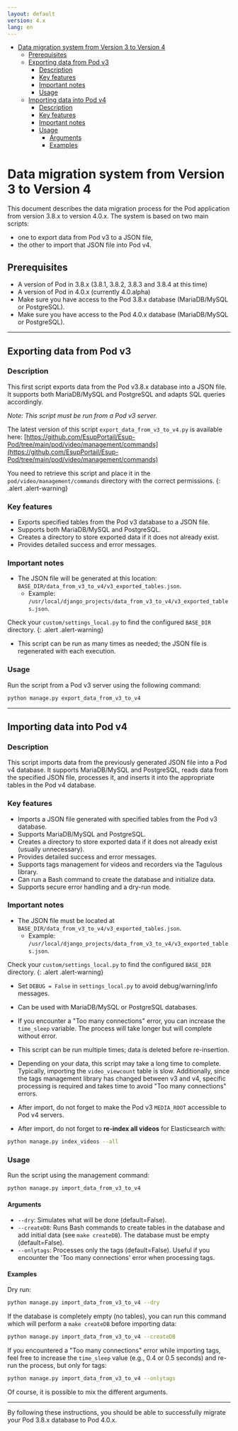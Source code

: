 ```yaml
---
layout: default
version: 4.x
lang: en
---
```


- [Data migration system from Version 3 to Version 4](#data-migration-system-from-version-3-to-version-4)
  - [Prerequisites](#prerequisites)
  - [Exporting data from Pod v3](#exporting-data-from-pod-v3)
    - [Description](#description)
    - [Key features](#key-features)
    - [Important notes](#important-notes)
    - [Usage](#usage)
  - [Importing data into Pod v4](#importing-data-into-pod-v4)
    - [Description](#description-1)
    - [Key features](#key-features-1)
    - [Important notes](#important-notes-1)
    - [Usage](#usage-1)
      - [Arguments](#arguments)
      - [Examples](#examples)


# Data migration system from Version 3 to Version 4

This document describes the data migration process for the Pod application from version 3.8.x to version 4.0.x.
The system is based on two main scripts:
- one to export data from Pod v3 to a JSON file,
- the other to import that JSON file into Pod v4.

## Prerequisites

- A version of Pod in 3.8.x (3.8.1, 3.8.2, 3.8.3 and 3.8.4 at this time)
- A version of Pod in 4.0.x (currently 4.0.alpha)
- Make sure you have access to the Pod 3.8.x database (MariaDB/MySQL or PostgreSQL).
- Make sure you have access to the Pod 4.0.x database (MariaDB/MySQL or PostgreSQL).

---

## Exporting data from Pod v3

### Description

This first script exports data from the Pod v3.8.x database into a JSON file. It supports both MariaDB/MySQL and PostgreSQL and adapts SQL queries accordingly.

*Note: This script must be run from a Pod v3 server.*

The latest version of this script `export_data_from_v3_to_v4.py` is available here: [https://github.com/EsupPortail/Esup-Pod/tree/main/pod/video/management/commands](https://github.com/EsupPortail/Esup-Pod/tree/main/pod/video/management/commands)

You need to retrieve this script and place it in the `pod/video/management/commands` directory with the correct permissions.
{: .alert .alert-warning}

### Key features

- Exports specified tables from the Pod v3 database to a JSON file.
- Supports both MariaDB/MySQL and PostgreSQL.
- Creates a directory to store exported data if it does not already exist.
- Provides detailed success and error messages.

### Important notes

- The JSON file will be generated at this location: `BASE_DIR/data_from_v3_to_v4/v3_exported_tables.json`.
  - Example: `/usr/local/django_projects/data_from_v3_to_v4/v3_exported_tables.json`.

Check your `custom/settings_local.py` to find the configured `BASE_DIR` directory.
{: .alert .alert-warning}

- This script can be run as many times as needed; the JSON file is regenerated with each execution.

### Usage

Run the script from a Pod v3 server using the following command:

```bash
python manage.py export_data_from_v3_to_v4
```

---

## Importing data into Pod v4

### Description

This script imports data from the previously generated JSON file into a Pod v4 database. It supports MariaDB/MySQL and PostgreSQL, reads data from the specified JSON file, processes it, and inserts it into the appropriate tables in the Pod v4 database.

### Key features

- Imports a JSON file generated with specified tables from the Pod v3 database.
- Supports MariaDB/MySQL and PostgreSQL.
- Creates a directory to store exported data if it does not already exist (usually unnecessary).
- Provides detailed success and error messages.
- Supports tags management for videos and recorders via the Tagulous library.
- Can run a Bash command to create the database and initialize data.
- Supports secure error handling and a dry-run mode.

### Important notes

- The JSON file must be located at `BASE_DIR/data_from_v3_to_v4/v3_exported_tables.json`.
  - Example: `/usr/local/django_projects/data_from_v3_to_v4/v3_exported_tables.json`.

Check your `custom/settings_local.py` to find the configured `BASE_DIR` directory.
{: .alert .alert-warning}

- Set `DEBUG = False` in `settings_local.py` to avoid debug/warning/info messages.

- Can be used with MariaDB/MySQL or PostgreSQL databases.

- If you encounter a "Too many connections" error, you can increase the `time_sleep` variable.
  The process will take longer but will complete without error.

- This script can be run multiple times; data is deleted before re-insertion.

- Depending on your data, this script may take a long time to complete. Typically, importing the `video_viewcount` table is slow.
  Additionally, since the tags management library has changed between v3 and v4, specific processing is required and takes time to avoid "Too many connections" errors.

- After import, do not forget to make the Pod v3 `MEDIA_ROOT` accessible to Pod v4 servers.

- After import, do not forget to **re-index all videos** for Elasticsearch with:

```bash
python manage.py index_videos --all
```

### Usage

Run the script using the management command:

```bash
python manage.py import_data_from_v3_to_v4
```

#### Arguments

- `--dry`: Simulates what will be done (default=False).
- `--createDB`: Runs Bash commands to create tables in the database and add initial data (see `make createDB`). The database must be empty (default=False).
- `--onlytags`: Processes only the tags (default=False). Useful if you encounter the 'Too many connections' error when processing tags.

#### Examples

Dry run:
```bash
python manage.py import_data_from_v3_to_v4 --dry
```

If the database is completely empty (no tables), you can run this command which will perform a `make createDB` before importing data:
```bash
python manage.py import_data_from_v3_to_v4 --createDB
```

If you encountered a "Too many connections" error while importing tags, feel free to increase the `time_sleep` value (e.g., 0.4 or 0.5 seconds) and re-run the process, but only for tags:
```bash
python manage.py import_data_from_v3_to_v4 --onlytags
```

Of course, it is possible to mix the different arguments.

---

By following these instructions, you should be able to successfully migrate your Pod 3.8.x database to Pod 4.0.x.
